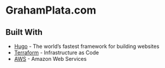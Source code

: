 # GrahamPlata.com

## Built With

- [Hugo](https://gohugo.io/) - The world’s fastest framework for building websites
- [Terraform](https://www.terraform.io/) - Infrastructure as Code
- [AWS](https://aws.amazon.com/) - Amazon Web Services
